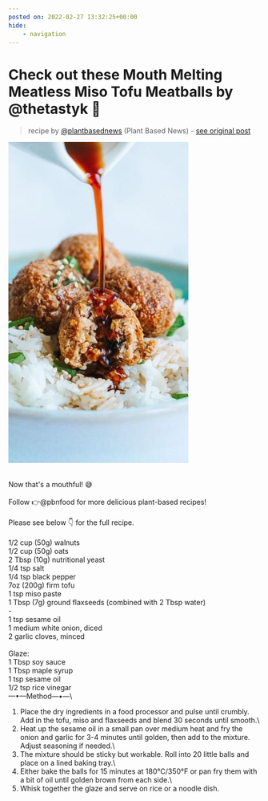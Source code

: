 ```yaml
---
posted on: 2022-02-27 13:32:25+00:00
hide:
    - navigation
---
```


# Check out these Mouth Melting Meatless Miso Tofu Meatballs by @thetastyk 🌿 

> recipe by [@plantbasednews](https://www.instagram.com/plantbasednews/) 
(Plant Based News) - [see original post](https://instagram.com/p/Cae4YXNj_ta)

![](../img/plantbasednews_27-02-2022_1302.png)

\
Now that's a mouthful! 😅\
\
Follow 👉@pbnfood for more delicious plant-based recipes! \
\
Please see below 👇 for the full recipe.\
\
1/2 cup (50g) walnuts\
1/2 cup (50g) oats\
2 Tbsp (10g) nutritional yeast\
1/4 tsp salt\
1/4 tsp black pepper\
7oz (200g) firm tofu\
1 tsp miso paste\
1 Tbsp (7g) ground flaxseeds (combined with 2 Tbsp water)\
-\
1 tsp sesame oil\
1 medium white onion, diced\
2 garlic cloves, minced\
\
Glaze:\
1 Tbsp soy sauce\
1 Tbsp maple syrup\
1 tsp sesame oil\
1/2 tsp rice vinegar\
—•—Method—•—\
1. Place the dry ingredients in a food processor and pulse until crumbly. Add in the tofu, miso and flaxseeds and blend 30 seconds until smooth.\
2. Heat up the sesame oil in a small pan over medium heat and fry the onion and garlic for 3-4 minutes until golden, then add to the mixture. Adjust seasoning if needed.\
3. The mixture should be sticky but workable. Roll into 20 little balls and place on a lined baking tray.\
4. Either bake the balls for 15 minutes at 180°C/350°F or pan fry them with a bit of oil until golden brown from each side.\
5. Whisk together the glaze and serve on rice or a noodle dish. 